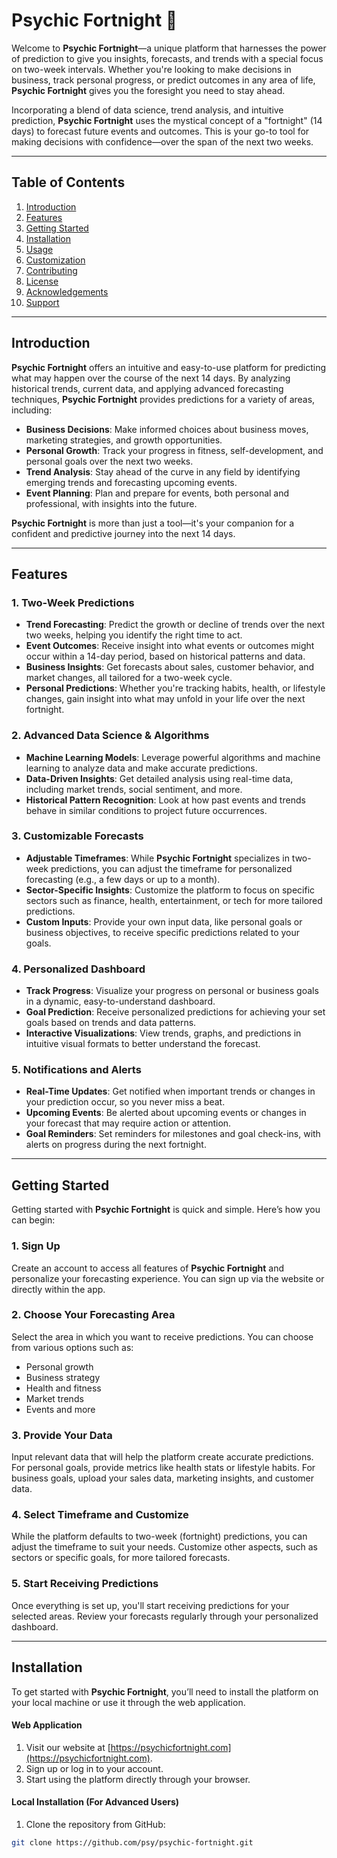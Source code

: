 # Psychic Fortnight 🔮

Welcome to **Psychic Fortnight**—a unique platform that harnesses the power of prediction to give you insights, forecasts, and trends with a special focus on two-week intervals. Whether you're looking to make decisions in business, track personal progress, or predict outcomes in any area of life, **Psychic Fortnight** gives you the foresight you need to stay ahead.

Incorporating a blend of data science, trend analysis, and intuitive prediction, **Psychic Fortnight** uses the mystical concept of a "fortnight" (14 days) to forecast future events and outcomes. This is your go-to tool for making decisions with confidence—over the span of the next two weeks.

---

## Table of Contents

1. [Introduction](#introduction)
2. [Features](#features)
3. [Getting Started](#getting-started)
4. [Installation](#installation)
5. [Usage](#usage)
6. [Customization](#customization)
7. [Contributing](#contributing)
8. [License](#license)
9. [Acknowledgements](#acknowledgements)
10. [Support](#support)

---

## Introduction

**Psychic Fortnight** offers an intuitive and easy-to-use platform for predicting what may happen over the course of the next 14 days. By analyzing historical trends, current data, and applying advanced forecasting techniques, **Psychic Fortnight** provides predictions for a variety of areas, including:

- **Business Decisions**: Make informed choices about business moves, marketing strategies, and growth opportunities.
- **Personal Growth**: Track your progress in fitness, self-development, and personal goals over the next two weeks.
- **Trend Analysis**: Stay ahead of the curve in any field by identifying emerging trends and forecasting upcoming events.
- **Event Planning**: Plan and prepare for events, both personal and professional, with insights into the future.

**Psychic Fortnight** is more than just a tool—it's your companion for a confident and predictive journey into the next 14 days.

---

## Features

### 1. **Two-Week Predictions**
- **Trend Forecasting**: Predict the growth or decline of trends over the next two weeks, helping you identify the right time to act.
- **Event Outcomes**: Receive insight into what events or outcomes might occur within a 14-day period, based on historical patterns and data.
- **Business Insights**: Get forecasts about sales, customer behavior, and market changes, all tailored for a two-week cycle.
- **Personal Predictions**: Whether you're tracking habits, health, or lifestyle changes, gain insight into what may unfold in your life over the next fortnight.

### 2. **Advanced Data Science & Algorithms**
- **Machine Learning Models**: Leverage powerful algorithms and machine learning to analyze data and make accurate predictions.
- **Data-Driven Insights**: Get detailed analysis using real-time data, including market trends, social sentiment, and more.
- **Historical Pattern Recognition**: Look at how past events and trends behave in similar conditions to project future occurrences.

### 3. **Customizable Forecasts**
- **Adjustable Timeframes**: While **Psychic Fortnight** specializes in two-week predictions, you can adjust the timeframe for personalized forecasting (e.g., a few days or up to a month).
- **Sector-Specific Insights**: Customize the platform to focus on specific sectors such as finance, health, entertainment, or tech for more tailored predictions.
- **Custom Inputs**: Provide your own input data, like personal goals or business objectives, to receive specific predictions related to your goals.

### 4. **Personalized Dashboard**
- **Track Progress**: Visualize your progress on personal or business goals in a dynamic, easy-to-understand dashboard.
- **Goal Prediction**: Receive personalized predictions for achieving your set goals based on trends and data patterns.
- **Interactive Visualizations**: View trends, graphs, and predictions in intuitive visual formats to better understand the forecast.

### 5. **Notifications and Alerts**
- **Real-Time Updates**: Get notified when important trends or changes in your prediction occur, so you never miss a beat.
- **Upcoming Events**: Be alerted about upcoming events or changes in your forecast that may require action or attention.
- **Goal Reminders**: Set reminders for milestones and goal check-ins, with alerts on progress during the next fortnight.

---

## Getting Started

Getting started with **Psychic Fortnight** is quick and simple. Here’s how you can begin:

### 1. **Sign Up**
Create an account to access all features of **Psychic Fortnight** and personalize your forecasting experience. You can sign up via the website or directly within the app.

### 2. **Choose Your Forecasting Area**
Select the area in which you want to receive predictions. You can choose from various options such as:
- Personal growth
- Business strategy
- Health and fitness
- Market trends
- Events and more

### 3. **Provide Your Data**
Input relevant data that will help the platform create accurate predictions. For personal goals, provide metrics like health stats or lifestyle habits. For business goals, upload your sales data, marketing insights, and customer data.

### 4. **Select Timeframe and Customize**
While the platform defaults to two-week (fortnight) predictions, you can adjust the timeframe to suit your needs. Customize other aspects, such as sectors or specific goals, for more tailored forecasts.

### 5. **Start Receiving Predictions**
Once everything is set up, you'll start receiving predictions for your selected areas. Review your forecasts regularly through your personalized dashboard.

---

## Installation

To get started with **Psychic Fortnight**, you’ll need to install the platform on your local machine or use it through the web application.

#### Web Application

1. Visit our website at [https://psychicfortnight.com](https://psychicfortnight.com).
2. Sign up or log in to your account.
3. Start using the platform directly through your browser.

#### Local Installation (For Advanced Users)

1. Clone the repository from GitHub:

```bash
git clone https://github.com/psy/psychic-fortnight.git
